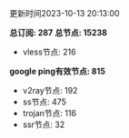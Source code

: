 更新时间2023-10-13 20:13:00

**总订阅: 287**
**总节点: 15238**
- vless节点: 216

**google ping有效节点: 815**
- v2ray节点: 192
- ss节点: 475
- trojan节点: 116
- ssr节点: 32
